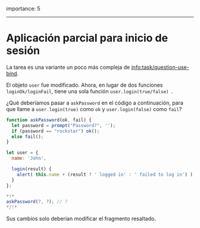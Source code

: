 importance: 5

---


# Aplicación parcial para inicio de sesión

La tarea es una variante un poco más compleja de <info:task/question-use-bind>. 

El objeto `user` fue modificado. Ahora, en lugar de dos funciones `loginOk/loginFail`, tiene una sola función `user.login(true/false) `.

¿Qué deberíamos pasar a `askPassword` en el código a continuación, para que llame a `user.login(true)` como `ok` y `user.login(false)` como `fail`?


```js
function askPassword(ok, fail) {
  let password = prompt("Password?", '');
  if (password == "rockstar") ok();
  else fail();
}

let user = {
  name: 'John',

  login(result) {
    alert( this.name + (result ? ' logged in' : ' failed to log in') );
  }
};

*!*
askPassword(?, ?); // ?
*/!*
```


Sus cambios solo deberían modificar el fragmento resaltado.


